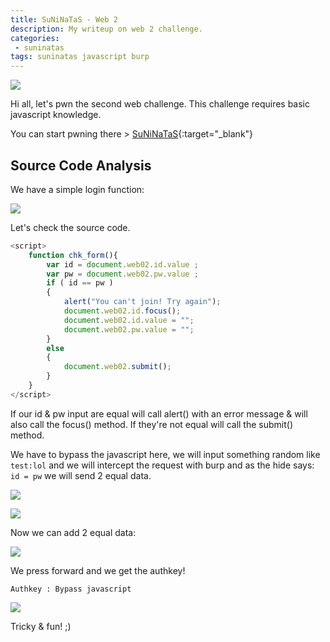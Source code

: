 ```yaml
---
title: SuNiNaTaS - Web 2
description: My writeup on web 2 challenge.
categories:
 - suninatas
tags: suninatas javascript burp
---
```


![](https://i1.daumcdn.net/thumb/C264x200/?fname=https://t1.daumcdn.net/cfile/tistory/99DE7733599504E81D)

Hi all, let's pwn the second web challenge. This challenge requires basic javascript knowledge.

You can start pwning there > [SuNiNaTaS](http://suninatas.com/){:target="_blank"}

## Source Code Analysis

We have a simple login function:

![](https://i.imgur.com/vX6uH5j.png)

Let's check the source code.

```js
<script>
	function chk_form(){
		var id = document.web02.id.value ;
		var pw = document.web02.pw.value ;
		if ( id == pw )
		{
			alert("You can't join! Try again");
			document.web02.id.focus();
			document.web02.id.value = "";
			document.web02.pw.value = "";
		}
		else
		{
			document.web02.submit();
		}
	}
</script>
```

If our id & pw input are equal will call alert() with an error message & will also call the focus() method. If they're not equal will call the submit() method.

We have to bypass the javascript here, we will input something random like `test:lol` and we will intercept the request with burp and as the hide says: `id = pw` we will send 2 equal data.

![](https://i.imgur.com/DVkXm4z.png)

![](https://i.imgur.com/OfFb0wB.png)

Now we can add 2 equal data:

![](https://i.imgur.com/0klVpiM.png)

We press forward and we get the authkey!

`Authkey : Bypass javascript`

![](https://i.imgur.com/l7FnYl3.png)

Tricky & fun! ;)


